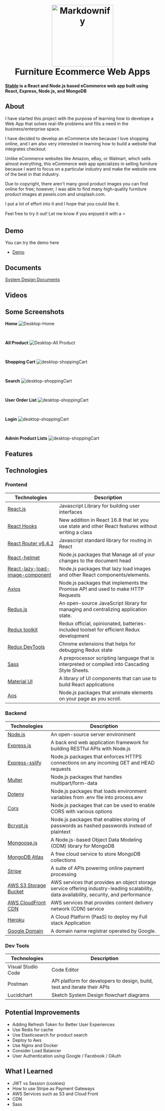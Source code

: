 <h1  align="center">
<br>
<a  href="https://www.stable-store.com"><img  src="https://d2c0vv5h4nuw6w.cloudfront.net/icons/brand-logo-1.PNG"  alt="Markdownify"  width="200"></a>
<br>
Furniture Ecommerce Web Apps
<br>
</h1>
<h4  align="left"><a  href="https://www.stable-store.com">Stable</a> is a React and Node.js based eCommerce web app built using React, Express, Node.js, and MongoDB
</h4>

## About

I have started this project with the purpose of learning how to develope a Web App that solves real-life problems and fills a need in the business/enterprise space.

I have decided to develop an eCommerce site because I love shopping online, and I am also very interested in learning how to build a website that integrates checkout.

Unlike eCommerce websites like Amazon, eBay, or Walmart, which sells almost everything, this eCommerce web app specializes in selling furniture because I want to focus on a particular industry and make the website one of the best in that industry.

Due to copyright, there aren't many good product images you can find online for free; however, I was able to find many high-quality furniture product images at pexels.com and unsplash.com.

I put a lot of effort into it and I hope that you could like it.

Feel free to try it out! Let me know if you enjoyed it with a ⭐️

## Demo

You can try the demo here

- <a href="https://www.stable-store.com">Demo</a>

## Documents

<a href="https://github.com/andyzhp234/stable-e-commerce-web/blob/main/design-doc/design-doc.md" >System Design Documents</a>

## Videos

## Some Screenshots

**Home**
![Desktop-Home](https://d2c0vv5h4nuw6w.cloudfront.net/screenshots/desktop-home.png)

<br/>

**All Product**
![Desktop-All Product](https://d2c0vv5h4nuw6w.cloudfront.net/screenshots/desktop-allProduct.png)

<br/>

**Shopping Cart**
![desktop-shoppingCart](https://d2c0vv5h4nuw6w.cloudfront.net/screenshots/desktop-shoppingCart.png)

<br/>

**Search**
![desktop-shoppingCart](https://d2c0vv5h4nuw6w.cloudfront.net/screenshots/desktop-search.png)

<br/>

**User Order List**
![desktop-shoppingCart](https://d2c0vv5h4nuw6w.cloudfront.net/screenshots/desktop-orderList.png)

<br/>

**Login**
![desktop-shoppingCart](https://d2c0vv5h4nuw6w.cloudfront.net/screenshots/desktop-login.png)

<br/>

**Admin Product Lists**
![desktop-shoppingCart](https://d2c0vv5h4nuw6w.cloudfront.net/screenshots/desktop-admin-productList.png)

## Features

## Technologies

### Frontend

| Technologies                                                                                                      | Description                                                                                        |
| ----------------------------------------------------------------------------------------------------------------- | -------------------------------------------------------------------------------------------------- |
| [React.js](https://reactjs.org/)                                                                                  | Javascript Library for building user interfaces                                                    |
| [React Hooks](https://reactjs.org/docs/hooks-intro.html)                                                          | New addition in React 16.8 that let you use state and other React features without writing a class |
| [React Router v6.4.2](https://reactrouter.com/en/main)                                                            | Javascript standard library for routing in React                                                   |
| [React-helmet](https://www.themoviedb.org/)                                                                       | Node.js packages that Manage all of your changes to the document head                              |
| [React-lazy-load-image-component](https://www.npmjs.com/package/react-lazy-load-image-component)                  | Node.js packages that lazy load images and other React components/elements.                        |
| [Axios](https://www.npmjs.com/package/axios)                                                                      | Node.js packages that implements the Promise API and used to make HTTP Requests                    |
| [Redux.js](https://redux.js.org/)                                                                                 | An open-source JavaScript library for managing and centralizing application state.                 |
| [Redux toolkit](https://redux-toolkit.js.org/)                                                                    | Redux official, opinionated, batteries-included toolset for efficient Redux development            |
| [Redux DevTools](https://chrome.google.com/webstore/detail/redux-devtools/lmhkpmbekcpmknklioeibfkpmmfibljd?hl=en) | Chrome extensions that helps for debugging Redux state                                             |
| [Sass](https://sass-lang.com/)                                                                                    | A preprocessor scripting language that is interpreted or compiled into Cascading Style Sheets.     |
| [Material UI](https://mui.com/)                                                                                   | A library of UI components that can use to build React applications                                |
| [Aos](https://www.npmjs.com/package/aos)                                                                          | Node.js packages that animate elements on your page as you scroll.                                 |

### Backend

| Technologies                                                   | Description                                                                                                                              |
| -------------------------------------------------------------- | ---------------------------------------------------------------------------------------------------------------------------------------- |
| [Node.js](https://nodejs.org/en/)                              | An open-source server environment                                                                                                        |
| [Express.js](https://expressjs.com/)                           | A back end web application framework for building RESTful APIs with Node.js                                                              |
| [Express-sslify](https://www.npmjs.com/package/express-sslify) | Node.js packages that enforces HTTPS connections on any incoming GET and HEAD requests                                                   |
| [Multer](https://www.npmjs.com/package/multer)                 | Node.js packages that handles multipart/form-data                                                                                        |
| [Dotenv](https://www.npmjs.com/package/dotenv)                 | Node.js packages that loads environment variables from .env file into process.env                                                        |
| [Cors](https://www.themoviedb.org/)                            | Node.js packages that can be used to enable CORS with various options                                                                    |
| [Bcrypt.js](https://www.npmjs.com/package/bcryptjs)            | Node.js packages that enables storing of passwords as hashed passwords instead of plaintext                                              |
| [Mongoose.js](https://mongoosejs.com/docs/)                    | A Node.js-based Object Data Modeling (ODM) library for MongoDB                                                                           |
| [MongoDB Atlas](https://www.mongodb.com/atlas/database)        | A free cloud service to store MongoDB collections                                                                                        |
| [Stripe](https://stripe.com/)                                  | A suite of APIs powering online payment processing                                                                                       |
| [AWS S3 Storage Bucket](https://aws.amazon.com/s3/)            | AWS services that provides an object storage service offering industry-leading scalability, data availability, security, and performance |
| [AWS CloudFront CDN](https://aws.amazon.com/cloudfront/)       | AWS services that provides content delivery network (CDN) service                                                                        |
| [Heroku](https://www.heroku.com/home)                          | A Cloud Platform (PaaS) to deploy my Full stack Application                                                                              |
| [Google Domain](https://domains.google/)                       | A domain name registrar operated by Google.                                                                                              |

### Dev Tools

| Technologies       | Description                                                               |
| ------------------ | ------------------------------------------------------------------------- |
| Visual Studio Code | Code Editor                                                               |
| Postman            | API platform for developers to design, build, test and iterate their APIs |
| Lucidchart         | Sketch System Design flowchart diagrams                                   |

## Potential Improvements

- Adding Refresh Token for Better User Experiences
- Use Redis for cache
- Use Elasticsearch for product search
- Deploy to Aws
- Use Nginx and Docker
- Consider Load Balancer
- User Authentication using Google / Facebook / OAuth

## What I Learned

- JWT vs Session (cookies)
- How to use Stripe as Payment Gateways
- AWS Services such as S3 and Cloud Front
- CDN
- Sass
